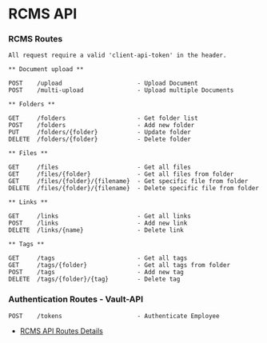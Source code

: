 # RCMS API
### RCMS Routes

	All request require a valid 'client-api-token' in the header.

	** Document upload **
	
	POST 	/upload 			        - Upload Document
	POST 	/multi-upload               - Upload multiple Documents
	
	** Folders **
	
	GET 	/folders			        - Get folder list
	POST    /folders			        - Add new folder
	PUT 	/folders/{folder}           - Update folder 
	DELETE  /folders/{folder}           - Delete folder
	
	** Files **
	
	GET     /files                      - Get all files
	GET     /files/{folder}             - Get all files from folder
	GET     /files/{folder}/{filename}  - Get specific file from folder
	DELETE  /files/{folder}/{filename}  - Delete specific file from folder
	
	** Links **
	
	GET     /links                      - Get all links
	POST    /links                      - Add new link
	DELETE  /links/{name}               - Delete link
	
	** Tags **
	
	GET     /tags                       - Get all tags
	GET     /tags/{folder}              - Get all tags from folder
	POST    /tags                       - Add new tag
	DELETE  /tags/{folder}/{tag}        - Delete tag

### Authentication Routes - Vault-API

	POST 	/tokens 			        - Authenticate Employee	
	
* [RCMS API Routes Details](https://github.com/yatesj9/rcms/blob/master/doc/routes_details.md)


